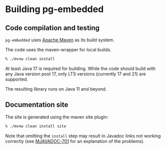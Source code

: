 # Building pg-embedded

## Code compilation and testing

`pg-embedded` uses [Apache Maven](https://maven.apache.org/) as its build system.

The code uses the maven-wrapper for local builds.


```bash
% ./mvnw clean install
```

At least Java 17 is required for building. While the code should build with any Java version post 17, only LTS versions (currently 17 and 21) are supported.

The resulting library runs on Java 11 and beyond.

## Documentation site

The site is generated using the maven site plugin:

```bash
% ./mvnw clean install site
```

Note that omitting the `install` step may result in Javadoc links not working correctly (see [MJAVADOC-701](https://issues.apache.org/jira/browse/MJAVADOC-701) for an explanation of the problems).
